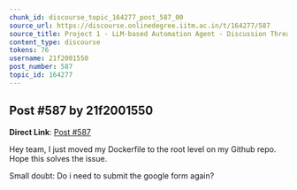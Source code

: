 ```yaml
---
chunk_id: discourse_topic_164277_post_587_00
source_url: https://discourse.onlinedegree.iitm.ac.in/t/164277/587
source_title: Project 1 - LLM-based Automation Agent - Discussion Thread [TDS Jan 2025]
content_type: discourse
tokens: 76
username: 21f2001550
post_number: 587
topic_id: 164277
---
```


## Post #587 by 21f2001550

**Direct Link**: [Post #587](https://discourse.onlinedegree.iitm.ac.in/t/164277/587)

Hey team, I just moved my Dockerfile to the root level on my Github repo. Hope this solves the issue.

Small doubt: Do i need to submit the google form again?
